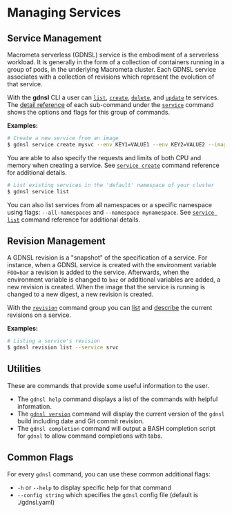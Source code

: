 # Managing Services

## Service Management

Macrometa serverless (GDNSL) service is the embodiment of a serverless workload. It is generally in the form of a collection of containers running in a group of pods, in the underlying Macrometa cluster. Each GDNSL service associates with a collection of revisions which represent the evolution of that service.

With the **gdnsl** CLI a user can [`list`](../cmd/gdnsl_service_list.md), [`create`](../cmd/gdnsl_service_create.md), [`delete`](../cmd/gdnsl_service_delete.md), and [`update`](../cmd/gdnsl_service_update.md) te services. The [detail reference](../cmd/gdnsl_service.md) of each sub-command under the [`service`](../cmd/gdnsl_service.md) command shows the options and flags for this group of commands.

**Examples:**

```bash
# Create a new service from an image
$ gdnsl service create mysvc --env KEY1=VALUE1 --env KEY2=VALUE2 --image dev.local/ns/image:latest
```

You are able to also specify the requests and limits of both CPU and memory when creating a service. See [`service create`](../cmd/gdnsl_service_create.md) command reference for additional details.

```bash
# List existing services in the 'default' namespace of your cluster
$ gdnsl service list
```

You can also list services from all namespaces or a specific namespace using flags: `--all-namespaces` and `--namespace mynamespace`. See [`service list`](../cmd/gdnsl_service_list.md) command reference for additional details.


## Revision Management

A GDNSL revision is a "snapshot" of the specification of a service. For instance, when a GDNSL service is created with the environment variable `FOO=bar` a revision is added to the service. Afterwards, when the environment variable is changed to `baz` or additional variables are added, a new revision is created. When the image that the service is running is changed to a new digest, a new revision is created.

With the [`revision`](../cmd/gdnsl_revision.md) command group you can [list](../cmd/gdnsl_revision_list.md) and [describe](../cmd/gdnsl_revision_describe.md) the current revisions on a service.

**Examples:**

```bash
# Listing a service's revision
$ gdnsl revision list --service srvc
```

## Utilities

These are commands that provide some useful information to the user.

* The `gdnsl help` command displays a list of the commands with helpful information.
* The [`gdnsl version`](../cmd/gdnsl_version.md) command will display the current version of the `gdnsl` build including date and Git commit revision.
* The `gdnsl completion` command will output a BASH completion script for `gdnsl` to allow command completions with tabs.


## Common Flags

For every `gdnsl` command, you can use these common additional flags:

* `-h` or `--help` to display specific help for that command
* `--config string` which specifies the `gdnsl` config file (default is ./gdnsl.yaml)
